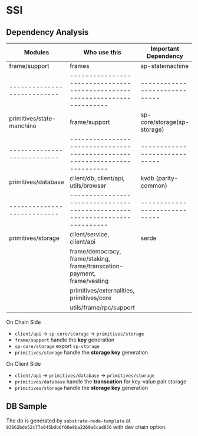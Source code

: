# SSI

## Dependency Analysis

| Modules                   | Who use this                                                             | Important Dependency        |
|---------------------------|--------------------------------------------------------------------------|-----------------------------|
| frame/support             | frames                                                                   | sp-statemachine             |
|---------------------------|--------------------------------------------------------------------------|-----------------------------|
| primitives/state-manchine | frame/support                                                            | sp-core/storage(sp-storage) |
|---------------------------|--------------------------------------------------------------------------|-----------------------------|
| primitives/database       | client/db, client/api, utils/browser                                     | kvdb (parity-common)        |
|---------------------------|--------------------------------------------------------------------------|-----------------------------|
| primitives/storage        | client/service, client/api                                               | serde                       |
|                           | frame/democracy, frame/staking, frame/transcation-payment, frame/vesting |                             |
|                           | primitives/externalities, primitives/core                                |                             |
|                           | utils/frame/rpc/support                                                  |                             |

On Chain Side
- `client/api` -> `sp-core/storage` -> `primitives/storage`
- `frame/support` handle the **key** generation
- `sp-core/storage` export `sp-storage`
- `primitives/storage` handle the **storage key** generation

On Client Side
- `client/api` -> `primitives/database` -> `primitives/storage`
- `primitives/database` handle the **transcation** for key-value pair storage
- `primitives/storage` handle the **storage key** generation

## DB Sample
The db is generated by `substrate-node-template` at `93862bde52c77e045bdb6f60e9ba2269a6cad856` with dev chain option.

